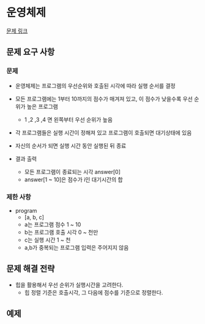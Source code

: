# 운영체제

[문제 링크](https://school.programmers.co.kr/learn/courses/15008/lessons/121686)

## 문제 요구 사항

### 문제

- 운영체제는 프로그램의 우선순위와 호출된 시각에 따라 실행 순서를 결정
- 모든 프로그램에는 1부터 10까지의 점수가 매겨져 있고, 이 점수가 낮을수록 우선 순위가 높은 프로그램
  - 1 ,2 ,3 ,4 면 왼쪽부터 우선 순위가 높음
- 각 프로그램들은 실행 시간이 정해져 있고 프로그램이 호출되면 대기상태에 있음
- 자신의 순서가 되면 실행 시간 동안 실행된 뒤 종료

- 결과 출력
  - 모든 프로그램이 종료되는 시각 answer[0]
  - answer[1 ~ 10]은 점수가 i인 대기시간의 합

### 제한 사항

- program
  - [a, b, c]
  - a는 프로그램 점수 1 ~ 10
  - b는 프로그램 호출 시각 0 ~ 천만
  - c는 실행 시간 1 ~ 천
  - a,b가 중복되는 프로그램 입력은 주어지지 않음
  
## 문제 해결 전략

- 힙을 활용해서 우선 순위가 실행시간을 고려한다.
  - 힙 정렬 기준은 호출시각, 그 다음에 점수를 기준으로 정렬한다.

## 예제
